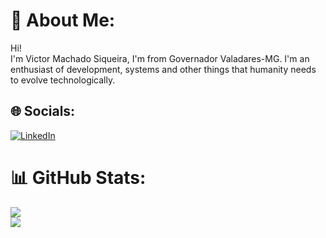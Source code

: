 # 💫 About Me:
Hi!<br>I'm Victor Machado Siqueira, I'm from Governador Valadares-MG. I'm an enthusiast of development, systems and other things that humanity needs to evolve technologically.

## 🌐 Socials:
[![LinkedIn](https://img.shields.io/badge/LinkedIn-%230077B5.svg?logo=linkedin&logoColor=white)](https://www.linkedin.com/in/victor-siqueira4481/) 

# 📊 GitHub Stats:
![](https://github-readme-streak-stats.herokuapp.com/?user=victorsiqueira14&theme=dark&hide_border=false)<br/>
![](https://github-readme-stats.vercel.app/api/top-langs/?username=victorsiqueira14&theme=dark&hide_border=false&include_all_commits=false&count_private=false&layout=compact)

<!-- Proudly created with GPRM ( https://gprm.itsvg.in ) -->
